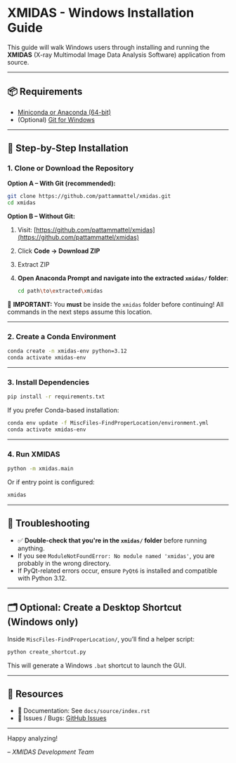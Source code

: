 # XMIDAS - Windows Installation Guide

This guide will walk Windows users through installing and running the **XMIDAS** (X-ray Multimodal Image Data Analysis Software) application from source.

---

## 📦 Requirements

* [Miniconda or Anaconda (64-bit)](https://docs.conda.io/en/latest/miniconda.html)
* (Optional) [Git for Windows](https://git-scm.com/download/win)

---

## 🧰 Step-by-Step Installation

### 1. Clone or Download the Repository

**Option A – With Git (recommended):**

```bash
git clone https://github.com/pattammattel/xmidas.git
cd xmidas
```

**Option B – Without Git:**

1. Visit: [https://github.com/pattammattel/xmidas](https://github.com/pattammattel/xmidas)
2. Click **Code → Download ZIP**
3. Extract ZIP
4. **Open Anaconda Prompt and navigate into the extracted `xmidas/` folder**:

   ```bash
   cd path\to\extracted\xmidas
   ```

🚨 **IMPORTANT:** You **must** be inside the `xmidas` folder before continuing! All commands in the next steps assume this location.

---

### 2. Create a Conda Environment

```bash
conda create -n xmidas-env python=3.12
conda activate xmidas-env
```

---

### 3. Install Dependencies

```bash
pip install -r requirements.txt
```

If you prefer Conda-based installation:

```bash
conda env update -f MiscFiles-FindProperLocation/environment.yml
conda activate xmidas-env
```

---

### 4. Run XMIDAS

```bash
python -m xmidas.main
```

Or if entry point is configured:

```bash
xmidas
```

---

## 📌 Troubleshooting

* ✅ **Double-check that you're in the `xmidas/` folder** before running anything.
* If you see `ModuleNotFoundError: No module named 'xmidas'`, you are probably in the wrong directory.
* If PyQt-related errors occur, ensure `PyQt6` is installed and compatible with Python 3.12.

---

## 🗂 Optional: Create a Desktop Shortcut (Windows only)

Inside `MiscFiles-FindProperLocation/`, you’ll find a helper script:

```bash
python create_shortcut.py
```

This will generate a Windows `.bat` shortcut to launch the GUI.

---

## 🔗 Resources

* 📖 Documentation: See `docs/source/index.rst`
* 🐞 Issues / Bugs: [GitHub Issues](https://github.com/pattammattel/xmidas/issues)

---

Happy analyzing!

*– XMIDAS Development Team*
